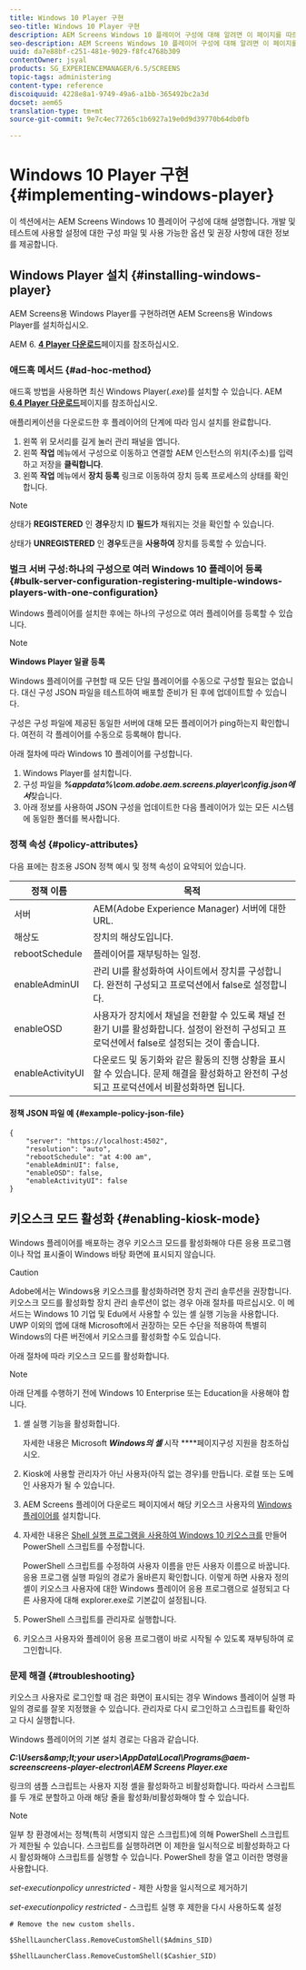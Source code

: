 ```yaml
---
title: Windows 10 Player 구현
seo-title: Windows 10 Player 구현
description: AEM Screens Windows 10 플레이어 구성에 대해 알려면 이 페이지를 따르십시오.
seo-description: AEM Screens Windows 10 플레이어 구성에 대해 알려면 이 페이지를 따르십시오.
uuid: da7e88bf-c251-481e-9029-f8fc4768b309
contentOwner: jsyal
products: SG_EXPERIENCEMANAGER/6.5/SCREENS
topic-tags: administering
content-type: reference
discoiquuid: 4228e8a1-9749-49a6-a1bb-365492bc2a3d
docset: aem65
translation-type: tm+mt
source-git-commit: 9e7c4ec77265c1b6927a19e0d9d39770b64db0fb

---
```



# Windows 10 Player 구현 {#implementing-windows-player}

이 섹션에서는 AEM Screens Windows 10 플레이어 구성에 대해 설명합니다. 개발 및 테스트에 사용할 설정에 대한 구성 파일 및 사용 가능한 옵션 및 권장 사항에 대한 정보를 제공합니다.

## Windows Player 설치 {#installing-windows-player}

AEM Screens용 Windows Player를 구현하려면 AEM Screens용 Windows Player를 설치하십시오.

AEM 6. [**4 Player 다운로드&#x200B;**](https://download.macromedia.com/screens/)페이지를 참조하십시오.

### 애드혹 메서드 {#ad-hoc-method}

애드혹 방법을 사용하면 최신 Windows Player(*.exe*)를 설치할 수 있습니다. AEM [**6.4 Player 다운로드&#x200B;**](https://download.macromedia.com/screens/)페이지를 참조하십시오.

애플리케이션을 다운로드한 후 플레이어의 단계에 따라 임시 설치를 완료합니다.

1. 왼쪽 위 모서리를 길게 눌러 관리 패널을 엽니다.
1. 왼쪽 **작업** 메뉴에서 구성으로 이동하고 연결할 AEM 인스턴스의 위치(주소)를 입력하고 저장을 **클릭합니다**.
1. 왼쪽 **작업** 메뉴에서 **장치 등록** 링크로 이동하여 장치 등록 프로세스의 상태를 확인합니다.

>[!NOTE]
>
>상태가 **REGISTERED** 인 **경우**&#x200B;장치 ID **필드가** 채워지는 것을 확인할 수 있습니다.
>
>상태가 **UNREGISTERED** 인 **경우**&#x200B;토큰을 **사용하여** 장치를 등록할 수 있습니다.

### 벌크 서버 구성:하나의 구성으로 여러 Windows 10 플레이어 등록 {#bulk-server-configuration-registering-multiple-windows-players-with-one-configuration}

Windows 플레이어를 설치한 후에는 하나의 구성으로 여러 플레이어를 등록할 수 있습니다.

>[!NOTE]
>
>**Windows Player 일괄 등록**
>
>Windows 플레이어를 구현할 때 모든 단일 플레이어를 수동으로 구성할 필요는 없습니다. 대신 구성 JSON 파일을 테스트하여 배포할 준비가 된 후에 업데이트할 수 있습니다.
>
>구성은 구성 파일에 제공된 동일한 서버에 대해 모든 플레이어가 ping하는지 확인합니다. 여전히 각 플레이어를 수동으로 등록해야 합니다.

아래 절차에 따라 Windows 10 플레이어를 구성합니다.

1. Windows Player를 설치합니다.
1. 구성 파일을 ***%appdata%\com.adobe.aem.screens.player\config.json에서***&#x200B;찾습니다.
1. 아래 정보를 사용하여 JSON 구성을 업데이트한 다음 플레이어가 있는 모든 시스템에 동일한 폴더를 복사합니다.

### 정책 속성 {#policy-attributes}

다음 표에는 참조용 JSON 정책 예시 및 정책 속성이 요약되어 있습니다.

| **정책 이름** | **목적** |
|---|---|
| 서버 | AEM(Adobe Experience Manager) 서버에 대한 URL. |
| 해상도 | 장치의 해상도입니다. |
| rebootSchedule | 플레이어를 재부팅하는 일정. |
| enableAdminUI | 관리 UI를 활성화하여 사이트에서 장치를 구성합니다. 완전히 구성되고 프로덕션에서 false로 설정합니다. |
| enableOSD | 사용자가 장치에서 채널을 전환할 수 있도록 채널 전환기 UI를 활성화합니다. 설정이 완전히 구성되고 프로덕션에서 false로 설정되는 것이 좋습니다. |
| enableActivityUI | 다운로드 및 동기화와 같은 활동의 진행 상황을 표시할 수 있습니다. 문제 해결을 활성화하고 완전히 구성되고 프로덕션에서 비활성화하면 됩니다. |

#### 정책 JSON 파일 예 {#example-policy-json-file}

```
{
    "server": "https://localhost:4502",
    "resolution": "auto",
    "rebootSchedule": "at 4:00 am",
    "enableAdminUI": false,
    "enableOSD": false,
    "enableActivityUI": false
}
```

## 키오스크 모드 활성화 {#enabling-kiosk-mode}

Windows 플레이어를 배포하는 경우 키오스크 모드를 활성화해야 다른 응용 프로그램이나 작업 표시줄이 Windows 바탕 화면에 표시되지 않습니다.

>[!CAUTION]
>
>Adobe에서는 Windows용 키오스크를 활성화하려면 장치 관리 솔루션을 권장합니다. 키오스크 모드를 활성화할 장치 관리 솔루션이 없는 경우 아래 절차를 따르십시오. 이 메서드는 Windows 10 기업 및 Edu에서 사용할 수 있는 셸 실행 기능을 사용합니다. UWP 이외의 앱에 대해 Microsoft에서 권장하는 모든 수단을 적용하여 특별히 Windows의 다른 버전에서 키오스크를 활성화할 수도 있습니다.

아래 절차에 따라 키오스크 모드를 활성화합니다.

>[!NOTE]
>
>아래 단계를 수행하기 전에 Windows 10 Enterprise 또는 Education을 사용해야 합니다.

1. 셸 실행 기능을 활성화합니다.

   자세한 내용은 Microsoft ***Windows의 셸*** 시작 **[](https://docs.microsoft.com/en-us/windows-hardware/customize/enterprise/shell-launcher)**페이지구성 지원을 참조하십시오.

1. Kiosk에 사용할 관리자가 아닌 사용자(아직 없는 경우)를 만듭니다. 로컬 또는 도메인 사용자가 될 수 있습니다.
1. AEM Screens 플레이어 다운로드 페이지에서 해당 키오스크 사용자의 [Windows 플레이어를](https://download.macromedia.com/screens/) 설치합니다.
1. 자세한 내용은 [Shell 실행 프로그램을 사용하여 Windows 10 키오스크를](https://docs.microsoft.com/en-us/windows/configuration/kiosk-shelllauncher) 만들어 PowerShell 스크립트를 수정합니다.

   PowerShell 스크립트를 수정하여 사용자 이름을 만든 사용자 이름으로 바꿉니다. 응용 프로그램 실행 파일의 경로가 올바른지 확인합니다. 이렇게 하면 사용자 정의 셸이 키오스크 사용자에 대한 Windows 플레이어 응용 프로그램으로 설정되고 다른 사용자에 대해 explorer.exe로 기본값이 설정됩니다.

1. PowerShell 스크립트를 관리자로 실행합니다.
1. 키오스크 사용자와 플레이어 응용 프로그램이 바로 시작될 수 있도록 재부팅하여 로그인합니다.

### 문제 해결 {#troubleshooting}

키오스크 사용자로 로그인할 때 검은 화면이 표시되는 경우 Windows 플레이어 실행 파일의 경로를 잘못 지정했을 수 있습니다. 관리자로 다시 로그인하고 스크립트를 확인하고 다시 실행합니다.

Windows 플레이어의 기본 설치 경로는 다음과 같습니다.

***C:\Users\&amp;lt;your user>\AppData\Local\Programs\@aem-screenscreens-player-electron\AEM Screens Player.exe***

링크의 샘플 스크립트는 사용자 지정 셸을 활성화하고 비활성화합니다. 따라서 스크립트를 두 개로 분할하고 아래 해당 줄을 활성화/비활성화해야 할 수 있습니다.

>[!NOTE]
>
>일부 창 환경에서는 정책(특히 서명되지 않은 스크립트)에 의해 PowerShell 스크립트가 제한될 수 있습니다. 스크립트를 실행하려면 이 제한을 일시적으로 비활성화하고 다시 활성화해야 스크립트를 실행할 수 있습니다. PowerShell 창을 열고 이러한 명령을 사용합니다.
>
>*set-executionpolicy unrestricted* - 제한 사항을 일시적으로 제거하기
>
>*set-executionpolicy restricted* - 스크립트 실행 후 제한을 다시 사용하도록 설정

```
# Remove the new custom shells.

$ShellLauncherClass.RemoveCustomShell($Admins_SID)

$ShellLauncherClass.RemoveCustomShell($Cashier_SID)
```

